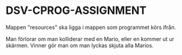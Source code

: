 # DSV-CPROG-ASSIGNMENT
Mappen "resources" ska ligga i mappen som programmet körs ifrån.

Man förlorar om man kolliderar med en Mario, eller en kommer ut ur skärmen.
Vinner gör man om man lyckas skjuta alla Marios.